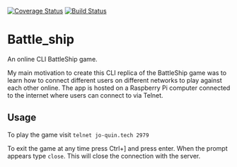 [![Coverage Status](https://coveralls.io/repos/github/jo-quin/battle_ship/badge.svg?branch=master)](https://coveralls.io/github/jo-quin/battle_ship?branch=master)   [![Build Status](https://travis-ci.com/jo-quin/battle_ship.svg?branch=master)](https://travis-ci.com/jo-quin/battle_ship)

# Battle_ship

An online CLI BattleShip game.

My main motivation to create this CLI replica of the BattleShip game was to learn how to connect different users on different networks to play against each other online. The app is hosted on a Raspberry Pi computer connected to the internet where users can connect to via Telnet.

## Usage

To play the game visit ```telnet jo-quin.tech 2979```

To exit the game at any time press Ctrl+] and press enter. When the prompt appears type `close`. This will close the connection with the server.
